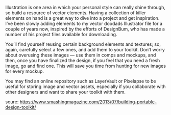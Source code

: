 Illustration is one area in which your personal style can really shine through, so build a resource of vector elements. Having a collection of killer elements on hand is a great way to dive into a project and get inspiration. I’ve been slowly adding elements to my vector doodads Illustrator file for a couple of years now, inspired by the efforts of DesignBum, who has made a number of his project files available for downloading.

You’ll find yourself reusing certain background elements and textures; so, again, carefully select a few ones, and add them to your toolkit. Don’t worry about overusing these images — use them in comps and mockups, and then, once you have finalized the design, if you feel that you need a fresh image, go and find one. This will save you time from hunting for new images for every mockup.

You may find an online repository such as LayerVault or Pixelapse to be useful for storing image and vector assets, especially if you collaborate with other designers and want to share your toolkit with them.

soure: https://www.smashingmagazine.com/2013/07/building-portable-design-toolkit/
